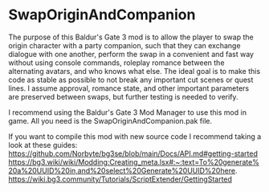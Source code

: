 # SwapOriginAndCompanion

The purpose of this Baldur's Gate 3 mod is to allow the player to swap the origin character with a party companion, such that they can exchange dialogue with one another, perform the swap in a convenient and fast way without using console commands, roleplay romance between the alternating avatars, and who knows what else. The ideal goal is to make this code as stable as possible to not break any important cut scenes or quest lines. I assume approval, romance state, and other important parameters are preserved between swaps, but further testing is needed to verify.

I recommend using the Baldur's Gate 3 Mod Manager to use this mod in game. All you need is the SwapOriginAndCompanion.pak file.

If you want to compile this mod with new source code I recommend taking a look at these guides:
https://github.com/Norbyte/bg3se/blob/main/Docs/API.md#getting-started
https://bg3.wiki/wiki/Modding:Creating_meta.lsx#:~:text=To%20generate%20a%20UUID%20in,and%20select%20Generate%20UUID%20here.
https://wiki.bg3.community/Tutorials/ScriptExtender/GettingStarted
